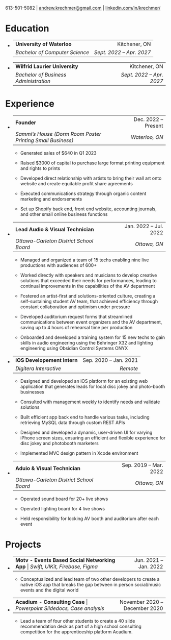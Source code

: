 <div class="center">
    
613-501-5082 | <u>andrew.krechmer@gmail.com</u> | <u>linkedin.com/in/krechmer/</u>

</div>

# Education

-   |                                |                          |
    |:-------------------------------|-------------------------:|
    | **University of Waterloo**     |            Kitchener, ON |
    | *Bachelor of Computer Science* | *Sept. 2022 – Apr. 2027* |

-   |                                       |                          |
    |:--------------------------------------|-------------------------:|
    | **Wilfrid Laurier University**        |            Kitchener, ON |
    | *Bachelor of Business Administration* | *Sept. 2022 – Apr. 2027* |

# Experience

-   |                                                            |                     |
    |:-----------------------------------------------------------|--------------------:|
    | **Founder**                                                | Dec. 2022 – Present |
    | *Sammi’s House (Dorm Room Poster Printing Small Business)* |      *Waterloo, ON* |

    -    Generated sales of $640 in Q1 2023

    -    Raised $3000 of capital to purchase large format printing
        equipment and rights to prints

    -    Developed direct relationship with artists to bring their wall
        art onto website and create equitable profit share agreements

    -    Executed communications strategy through organic content
        marketing and endorsements

    -    Set up Shopify back end, front end website, accounting
        journals, and other small online business functions

-   |                                         |                       |
    |:----------------------------------------|----------------------:|
    | **Lead Audio & Visual Technician**      | Jan. 2022 – Jul. 2022 |
    | *Ottawa-Carleton District School Board* |          *Ottawa, ON* |

    -    Managed and organized a team of 15 techs enabling nine live
        productions with audiences of 600+

    -    Worked directly with speakers and musicians to develop creative
        solutions that exceeded their needs for performances, leading to
        continual improvements in the capabilities of the AV department

    -    Fostered an artist-first and solutions-oriented culture,
        creating a self-sustaining student AV team, that achieved
        efficiency through constant collaboration and optimism under
        pressure

    -    Developed auditorium request forms that streamlined
        communications between event organizers and the AV department,
        saving up to 4 hours of rehearsal time per production

    -    Onboarded and developed a training system for 15 new techs to
        gain skills in audio engineering using the Behringer X32 and
        lighting engineering using Obsidian Control Systems ONYX

-   |                             |                       |
    |:----------------------------|----------------------:|
    | **iOS Developement Intern** | Sep. 2020 – Jan. 2021 |
    | *Digitera Interactive*      |              *Remote* |

    -    Designed and developed an iOS platform for an existing web
        application that generates leads for local disc jokey and
        photo-booth businesses

    -    Consulted with management weekly to identify needs and validate
        solutions

    -    Built efficient app back end to handle various tasks, including
        retrieving MySQL data through custom REST APIs

    -    Designed and developed a dynamic, user-driven UI for varying
        iPhone screen sizes, ensuring an efficient and flexible
        experience for disc jokey and photobooth marketers

    -    Implemented MVC design pattern in Xcode environment

-   |                                         |                       |
    |:----------------------------------------|----------------------:|
    | **Aduio & Visual Technician**           | Sep. 2019 – Mar. 2022 |
    | *Ottawa-Carleton District School Board* |          *Ottawa, ON* |

    -    Operated sound board for 20+ live shows

    -    Operated lighting board for 4 live shows

    -    Held responsibility for locking AV booth and auditorium after
        each event

# Projects

-   |                                                                                  |                       |
    |:---------------------------------------------------------------------------------|----------------------:|
    | **Motv - Events Based Social Networking App** \| *Swift, UIKit, Firebase, Figma* | Jun. 2021 – Jan. 2022 |

    -    Conceptualized and lead team of two other developers to create
        a native iOS app that breaks the gap between in person
        social/music events and the digital world

-   |                                                                        |                               |
    |:-----------------------------------------------------------------------|------------------------------:|
    | **Acadium - Consulting Case** \| *Powerpoint Slidedocs, Case analysis* | November 2020 – December 2020 |

    -    Lead a team of four other students to create a 40 slide
        recommendation deck as part of a high school consulting
        competition for the apprenticeship platform Acadium.
